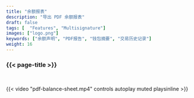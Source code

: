 ```yaml
---
title: "余额报表"
description: "导出 PDF 余额报表"
draft: false
tags: [  "Features", "Multisignature"]
images: ["logo.png"]
keywords: ["余额声明", "PDF报告", "钱包摘要", "交易历史记录"]
weight: 16
---
```


### {{< page-title >}} 
<!-- {{< page-description >}}  -->

<br>


{{< video "pdf-balance-sheet.mp4" controls  autoplay muted playsinline >}}